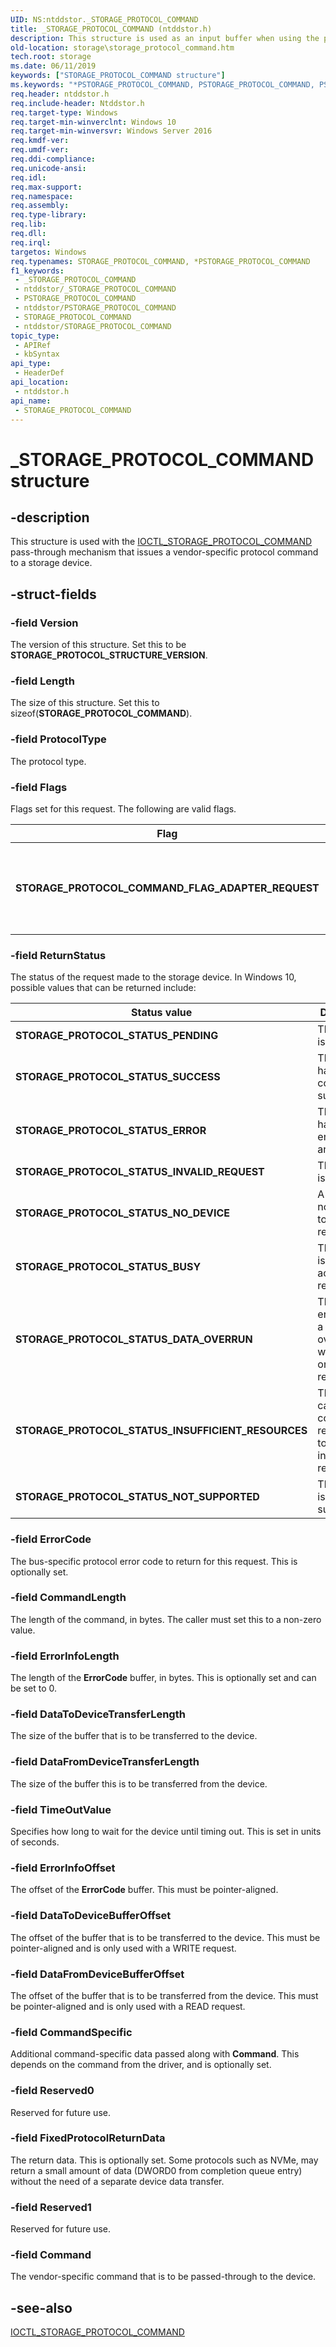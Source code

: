 ```yaml
---
UID: NS:ntddstor._STORAGE_PROTOCOL_COMMAND
title: _STORAGE_PROTOCOL_COMMAND (ntddstor.h)
description: This structure is used as an input buffer when using the pass-through mechanism to issue a vendor-specific command to a storage device (via IOCTL_STORAGE_PROTOCOL_COMMAND).
old-location: storage\storage_protocol_command.htm
tech.root: storage
ms.date: 06/11/2019
keywords: ["STORAGE_PROTOCOL_COMMAND structure"]
ms.keywords: "*PSTORAGE_PROTOCOL_COMMAND, PSTORAGE_PROTOCOL_COMMAND, PSTORAGE_PROTOCOL_COMMAND structure pointer [Storage Devices], STORAGE_PROTOCOL_COMMAND, STORAGE_PROTOCOL_COMMAND structure [Storage Devices], _STORAGE_PROTOCOL_COMMAND, ntddstor/PSTORAGE_PROTOCOL_COMMAND, ntddstor/STORAGE_PROTOCOL_COMMAND, storage.storage_protocol_command"
req.header: ntddstor.h
req.include-header: Ntddstor.h
req.target-type: Windows
req.target-min-winverclnt: Windows 10
req.target-min-winversvr: Windows Server 2016
req.kmdf-ver: 
req.umdf-ver: 
req.ddi-compliance: 
req.unicode-ansi: 
req.idl: 
req.max-support: 
req.namespace: 
req.assembly: 
req.type-library: 
req.lib: 
req.dll: 
req.irql: 
targetos: Windows
req.typenames: STORAGE_PROTOCOL_COMMAND, *PSTORAGE_PROTOCOL_COMMAND
f1_keywords:
 - _STORAGE_PROTOCOL_COMMAND
 - ntddstor/_STORAGE_PROTOCOL_COMMAND
 - PSTORAGE_PROTOCOL_COMMAND
 - ntddstor/PSTORAGE_PROTOCOL_COMMAND
 - STORAGE_PROTOCOL_COMMAND
 - ntddstor/STORAGE_PROTOCOL_COMMAND
topic_type:
 - APIRef
 - kbSyntax
api_type:
 - HeaderDef
api_location:
 - ntddstor.h
api_name:
 - STORAGE_PROTOCOL_COMMAND
---
```


# _STORAGE_PROTOCOL_COMMAND structure


## -description

This structure is used with the [IOCTL_STORAGE_PROTOCOL_COMMAND](./ni-ntddstor-ioctl_storage_protocol_command.md) pass-through mechanism that issues a vendor-specific protocol command to a storage device.

## -struct-fields

### -field Version

The version of this structure. Set this to be **STORAGE_PROTOCOL_STRUCTURE_VERSION**.

### -field Length

The size of this structure. Set this to sizeof(**STORAGE_PROTOCOL_COMMAND**).

### -field ProtocolType

The protocol type.

### -field Flags

Flags set for this request. The following are valid flags.

| Flag | Description |
| ---- | ----------- |
| **STORAGE_PROTOCOL_COMMAND_FLAG_ADAPTER_REQUEST** | This flag indicates the request to target an adapter instead of device. |

### -field ReturnStatus

The status of the request made to the storage device. In Windows 10, possible values that can be returned include:

| Status value | Description |
| ------------ | ----------- |
| **STORAGE_PROTOCOL_STATUS_PENDING**                | The request is pending. |
| **STORAGE_PROTOCOL_STATUS_SUCCESS**                | The request has completed successfully. |
| **STORAGE_PROTOCOL_STATUS_ERROR**                  | The request has encountered an error. |
| **STORAGE_PROTOCOL_STATUS_INVALID_REQUEST**        | The request is not valid. |
| **STORAGE_PROTOCOL_STATUS_NO_DEVICE**              | A device is not available to make a request to. |
| **STORAGE_PROTOCOL_STATUS_BUSY**                   | The device is busy acting on the request. |
| **STORAGE_PROTOCOL_STATUS_DATA_OVERRUN**           | The device encountered a data overrun while acting on the request. |
| **STORAGE_PROTOCOL_STATUS_INSUFFICIENT_RESOURCES** | The device cannot complete the request due to insufficient resources. |
| **STORAGE_PROTOCOL_STATUS_NOT_SUPPORTED**          | The request is not supported. |

### -field ErrorCode

The bus-specific protocol error code to return for this request. This is optionally set.

### -field CommandLength

The length of the command, in bytes. The caller must set this to a non-zero value.

### -field ErrorInfoLength

The length of the **ErrorCode** buffer, in bytes. This is optionally set and can be set to 0.

### -field DataToDeviceTransferLength

The size of the buffer that is to be transferred to the device.

### -field DataFromDeviceTransferLength

The size of the buffer this is to be transferred from the device.

### -field TimeOutValue

Specifies how long to wait for the device until timing out. This is set in units of seconds.

### -field ErrorInfoOffset

The offset of the **ErrorCode** buffer. This must be pointer-aligned.

### -field DataToDeviceBufferOffset

The offset of the buffer that is to be transferred to the device. This must be pointer-aligned and is only used with a WRITE request.

### -field DataFromDeviceBufferOffset

The offset of the buffer that is to be transferred from the device. This must be pointer-aligned and is only used with a READ request.

### -field CommandSpecific

Additional command-specific data passed along with **Command**. This depends on the command from the driver, and is optionally set.

### -field Reserved0

Reserved for future use.

### -field FixedProtocolReturnData

The return data. This is optionally set. Some protocols such as NVMe, may return a small amount of data (DWORD0 from completion queue entry) without the need of a separate device data transfer.

### -field Reserved1

Reserved for future use.

### -field Command

The vendor-specific command that is to be passed-through to the device.

## -see-also

[IOCTL_STORAGE_PROTOCOL_COMMAND](./ni-ntddstor-ioctl_storage_protocol_command.md)
